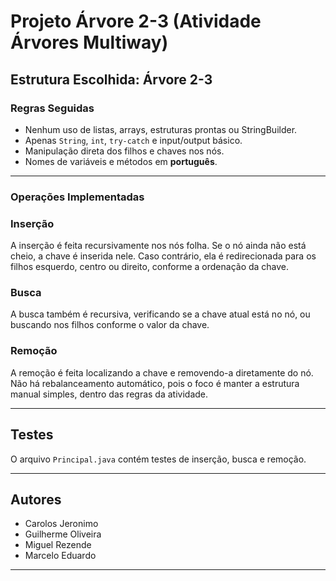 # Projeto Árvore 2-3 (Atividade Árvores Multiway)

## Estrutura Escolhida: Árvore 2-3

### Regras Seguidas
- Nenhum uso de listas, arrays, estruturas prontas ou StringBuilder.
- Apenas `String`, `int`, `try-catch` e input/output básico.
- Manipulação direta dos filhos e chaves nos nós.
- Nomes de variáveis e métodos em **português**.

---

### Operações Implementadas

### Inserção
A inserção é feita recursivamente nos nós folha. Se o nó ainda não está cheio, a chave é inserida nele. Caso contrário, ela é redirecionada para os filhos esquerdo, centro ou direito, conforme a ordenação da chave.

### Busca
A busca também é recursiva, verificando se a chave atual está no nó, ou buscando nos filhos conforme o valor da chave.

### Remoção
A remoção é feita localizando a chave e removendo-a diretamente do nó. Não há rebalanceamento automático, pois o foco é manter a estrutura manual simples, dentro das regras da atividade.

---

##  Testes

O arquivo `Principal.java` contém testes de inserção, busca e remoção.

---

## Autores
- Carolos Jeronimo
- Guilherme Oliveira
- Miguel Rezende
- Marcelo Eduardo

---


